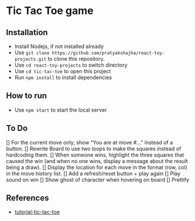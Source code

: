 # Tic Tac Toe game

## Installation
- Install Nodejs, if not installed already
- Use `git clone https://github.com/pratyakshajha/react-toy-projects.git` to clone this repository.
- Use `cd react-toy-projects` to switch directory
- Use `cd tic-tac-toe` to open this project
- Run `npm install` to install dependencies

## How to run
- Use `npm start` to start the local server

## To Do
[] For the current move only, show “You are at move #…” instead of a button.
[] Rewrite Board to use two loops to make the squares instead of hardcoding them.
[] When someone wins, highlight the three squares that caused the win (and when no one wins, display a message about the result being a draw).
[] Display the location for each move in the format (row, col) in the move history list.
[] Add a refresh/reset button + play again
[] Play sound on win
[] Show ghost of character when hovering on board
[] Prettify

## References
- [tutorial-tic-tac-toe](https://react.dev/learn/tutorial-tic-tac-toe)